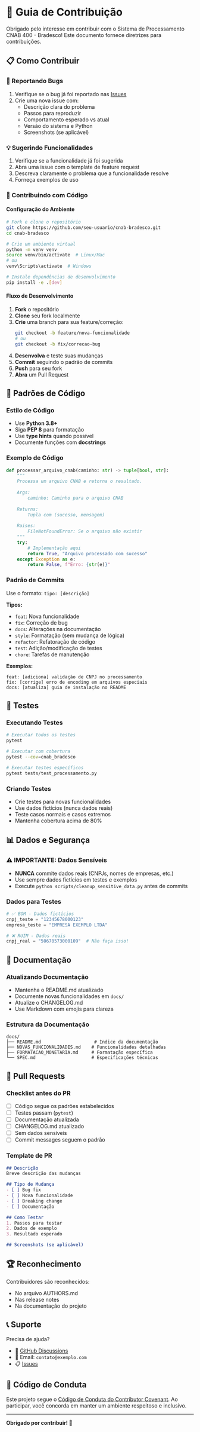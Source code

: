 # 🤝 Guia de Contribuição

Obrigado pelo interesse em contribuir com o Sistema de Processamento CNAB 400 - Bradesco! Este documento fornece diretrizes para contribuições.

## 📋 Como Contribuir

### 🐛 Reportando Bugs
1. Verifique se o bug já foi reportado nas [Issues](https://github.com/seu-usuario/cnab-bradesco/issues)
2. Crie uma nova issue com:
   - Descrição clara do problema
   - Passos para reproduzir
   - Comportamento esperado vs atual
   - Versão do sistema e Python
   - Screenshots (se aplicável)

### 💡 Sugerindo Funcionalidades
1. Verifique se a funcionalidade já foi sugerida
2. Abra uma issue com o template de feature request
3. Descreva claramente o problema que a funcionalidade resolve
4. Forneça exemplos de uso

### 🔧 Contribuindo com Código

#### Configuração do Ambiente
```bash
# Fork e clone o repositório
git clone https://github.com/seu-usuario/cnab-bradesco.git
cd cnab-bradesco

# Crie um ambiente virtual
python -m venv venv
source venv/bin/activate  # Linux/Mac
# ou
venv\Scripts\activate  # Windows

# Instale dependências de desenvolvimento
pip install -e .[dev]
```

#### Fluxo de Desenvolvimento
1. **Fork** o repositório
2. **Clone** seu fork localmente
3. **Crie** uma branch para sua feature/correção:
   ```bash
   git checkout -b feature/nova-funcionalidade
   # ou
   git checkout -b fix/correcao-bug
   ```
4. **Desenvolva** e teste suas mudanças
5. **Commit** seguindo o padrão de commits
6. **Push** para seu fork
7. **Abra** um Pull Request

## 📝 Padrões de Código

### Estilo de Código
- Use **Python 3.8+**
- Siga **PEP 8** para formatação
- Use **type hints** quando possível
- Documente funções com **docstrings**

### Exemplo de Código
```python
def processar_arquivo_cnab(caminho: str) -> tuple[bool, str]:
    """
    Processa um arquivo CNAB e retorna o resultado.
    
    Args:
        caminho: Caminho para o arquivo CNAB
        
    Returns:
        Tupla com (sucesso, mensagem)
        
    Raises:
        FileNotFoundError: Se o arquivo não existir
    """
    try:
        # Implementação aqui
        return True, "Arquivo processado com sucesso"
    except Exception as e:
        return False, f"Erro: {str(e)}"
```

### Padrão de Commits
Use o formato: `tipo: [descrição]`

**Tipos:**
- `feat`: Nova funcionalidade
- `fix`: Correção de bug
- `docs`: Alterações na documentação
- `style`: Formatação (sem mudança de lógica)
- `refactor`: Refatoração de código
- `test`: Adição/modificação de testes
- `chore`: Tarefas de manutenção

**Exemplos:**
```
feat: [adiciona] validação de CNPJ no processamento
fix: [corrige] erro de encoding em arquivos especiais
docs: [atualiza] guia de instalação no README
```

## 🧪 Testes

### Executando Testes
```bash
# Executar todos os testes
pytest

# Executar com cobertura
pytest --cov=cnab_bradesco

# Executar testes específicos
pytest tests/test_processamento.py
```

### Criando Testes
- Crie testes para novas funcionalidades
- Use dados fictícios (nunca dados reais)
- Teste casos normais e casos extremos
- Mantenha cobertura acima de 80%

## 📊 Dados e Segurança

### ⚠️ IMPORTANTE: Dados Sensíveis
- **NUNCA** commite dados reais (CNPJs, nomes de empresas, etc.)
- Use sempre dados fictícios em testes e exemplos
- Execute `python scripts/cleanup_sensitive_data.py` antes de commits

### Dados para Testes
```python
# ✅ BOM - Dados fictícios
cnpj_teste = "12345678000123"
empresa_teste = "EMPRESA EXEMPLO LTDA"

# ❌ RUIM - Dados reais
cnpj_real = "50670573000109"  # Não faça isso!
```

## 📖 Documentação

### Atualizando Documentação
- Mantenha o README.md atualizado
- Documente novas funcionalidades em `docs/`
- Atualize o CHANGELOG.md
- Use Markdown com emojis para clareza

### Estrutura da Documentação
```
docs/
├── README.md                    # Índice da documentação
├── NOVAS_FUNCIONALIDADES.md    # Funcionalidades detalhadas
├── FORMATACAO_MONETARIA.md     # Formatação específica
└── SPEC.md                     # Especificações técnicas
```

## 🔄 Pull Requests

### Checklist antes do PR
- [ ] Código segue os padrões estabelecidos
- [ ] Testes passam (`pytest`)
- [ ] Documentação atualizada
- [ ] CHANGELOG.md atualizado
- [ ] Sem dados sensíveis
- [ ] Commit messages seguem o padrão

### Template de PR
```markdown
## Descrição
Breve descrição das mudanças

## Tipo de Mudança
- [ ] Bug fix
- [ ] Nova funcionalidade
- [ ] Breaking change
- [ ] Documentação

## Como Testar
1. Passos para testar
2. Dados de exemplo
3. Resultado esperado

## Screenshots (se aplicável)
```

## 🏆 Reconhecimento

Contribuidores são reconhecidos:
- No arquivo AUTHORS.md
- Nas release notes
- Na documentação do projeto

## 📞 Suporte

Precisa de ajuda?
- 💬 [GitHub Discussions](https://github.com/seu-usuario/cnab-bradesco/discussions)
- 📧 Email: `contato@exemplo.com`
- 📋 [Issues](https://github.com/seu-usuario/cnab-bradesco/issues)

## 📜 Código de Conduta

Este projeto segue o [Código de Conduta do Contributor Covenant](https://www.contributor-covenant.org/). Ao participar, você concorda em manter um ambiente respeitoso e inclusivo.

---

**Obrigado por contribuir! 🎉** 